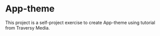 # App-theme

This project is a self-project exercise to create App-theme using tutorial from Traversy Media.
